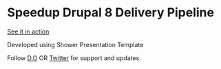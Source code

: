 # Speedup Drupal 8 Delivery Pipeline
[See it in action](https://gobinathm.github.io/speedup-devops-d8/#)

Developed using Shower Presentation Template 

Follow [D.O](https://drupal.org/u/gobinathm) OR [Twitter](https://drupal.org/u/gobinathm) for support and updates.